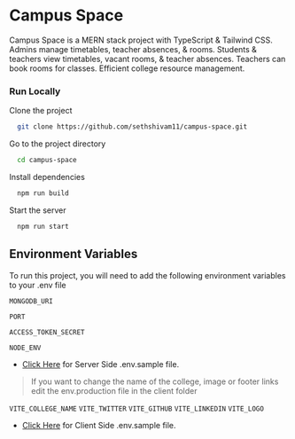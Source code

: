 # Campus Space

Campus Space is a MERN stack project with TypeScript & Tailwind CSS. Admins manage timetables, teacher absences, & rooms. Students & teachers view timetables, vacant rooms, & teacher absences. Teachers can book rooms for classes. Efficient college resource management.

### Run Locally

Clone the project

```bash
  git clone https://github.com/sethshivam11/campus-space.git
```

Go to the project directory

```bash
  cd campus-space
```

Install dependencies

```bash
  npm run build
```

Start the server

```bash
  npm run start
```


## Environment Variables

To run this project, you will need to add the following environment variables to your .env file

`MONGODB_URI`

`PORT`

`ACCESS_TOKEN_SECRET`

`NODE_ENV`

* [Click Here](https://github.com/sethshivam11/campus-space/blob/master/.env.sample) for Server Side .env.sample file.

> If you want to change the name of the college, image or footer links edit the env.production file in the client folder

`VITE_COLLEGE_NAME`
`VITE_TWITTER`
`VITE_GITHUB`
`VITE_LINKEDIN`
`VITE_LOGO`

* [Click Here](https://github.com/sethshivam11/campus-space/blob/master/client/.env.sample) for Client Side .env.sample file.
